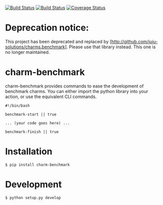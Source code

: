 [![Build Status](https://travis-ci.org/juju-solutions/charm-benchmark.svg?branch=master)](https://travis-ci.org/juju-solutions/charm-benchmark)
[![Build Status](http://drone.dasroot.net/api/badge/github.com/juju-solutions/charm-benchmark/status.svg?branch=master)](http://drone.dasroot.net/github.com/juju-solutions/charm-benchmark)
[![Coverage Status](https://coveralls.io/repos/juju-solutions/charm-benchmark/badge.svg)](https://coveralls.io/r/juju-solutions/charm-benchmark)

# Deprecation notice:

This project has been deprecated and replaced by [http://github.com/juju-solutions/charms.benchmark]. Please use that library instead. This one is no longer maintained.

# charm-benchmark

charm-benchmark provides commands to ease the development of benchmark charms. You can either import the python library into your action, or use the equivalent CLI commands.

    #!/bin/bash

    benchmark-start || true

    ... (your code goes here) ...

    benchmark-finish || true

# Installation

    $ pip install charm-benchmark

# Development

    $ python setup.py develop
